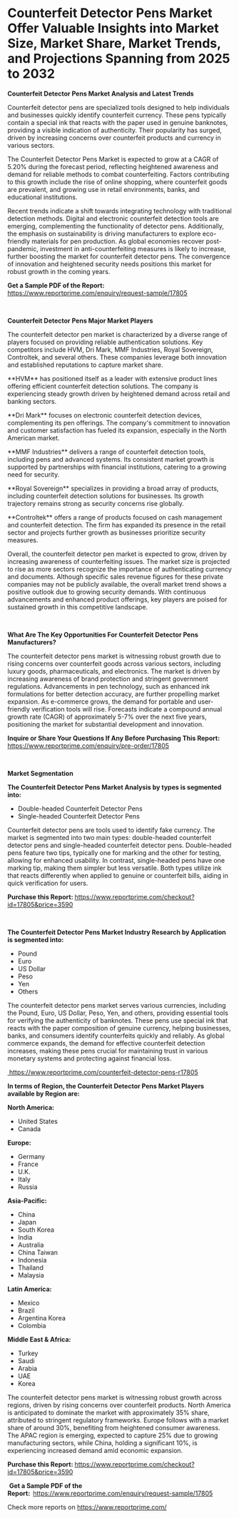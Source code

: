 <p><h1>Counterfeit Detector Pens Market Offer Valuable Insights into Market Size, Market Share, Market Trends, and Projections Spanning from 2025 to 2032</h1></p><p><strong>Counterfeit Detector Pens Market Analysis and Latest Trends</strong></p>
<p><p>Counterfeit detector pens are specialized tools designed to help individuals and businesses quickly identify counterfeit currency. These pens typically contain a special ink that reacts with the paper used in genuine banknotes, providing a visible indication of authenticity. Their popularity has surged, driven by increasing concerns over counterfeit products and currency in various sectors.</p><p>The Counterfeit Detector Pens Market is expected to grow at a CAGR of 5.20% during the forecast period, reflecting heightened awareness and demand for reliable methods to combat counterfeiting. Factors contributing to this growth include the rise of online shopping, where counterfeit goods are prevalent, and growing use in retail environments, banks, and educational institutions.</p><p>Recent trends indicate a shift towards integrating technology with traditional detection methods. Digital and electronic counterfeit detection tools are emerging, complementing the functionality of detector pens. Additionally, the emphasis on sustainability is driving manufacturers to explore eco-friendly materials for pen production. As global economies recover post-pandemic, investment in anti-counterfeiting measures is likely to increase, further boosting the market for counterfeit detector pens. The convergence of innovation and heightened security needs positions this market for robust growth in the coming years.</p></p>
<p><strong>Get a Sample PDF of the Report:&nbsp;</strong> <a href="https://www.reportprime.com/enquiry/request-sample/17805?utm_campaign=2724&utm_medium=2&utm_source=Github&utm_content=ia&utm_term=18032025&utm_id=counterfeit-detector-pens">https://www.reportprime.com/enquiry/request-sample/17805</a></p>
<p>&nbsp;</p>
<p><strong>Counterfeit Detector Pens Major Market Players</strong></p>
<p><p>The counterfeit detector pen market is characterized by a diverse range of players focused on providing reliable authentication solutions. Key competitors include HVM, Dri Mark, MMF Industries, Royal Sovereign, Controltek, and several others. These companies leverage both innovation and established reputations to capture market share.</p><p>**HVM** has positioned itself as a leader with extensive product lines offering efficient counterfeit detection solutions. The company is experiencing steady growth driven by heightened demand across retail and banking sectors. </p><p>**Dri Mark** focuses on electronic counterfeit detection devices, complementing its pen offerings. The company's commitment to innovation and customer satisfaction has fueled its expansion, especially in the North American market. </p><p>**MMF Industries** delivers a range of counterfeit detection tools, including pens and advanced systems. Its consistent market growth is supported by partnerships with financial institutions, catering to a growing need for security.</p><p>**Royal Sovereign** specializes in providing a broad array of products, including counterfeit detection solutions for businesses. Its growth trajectory remains strong as security concerns rise globally. </p><p>**Controltek** offers a range of products focused on cash management and counterfeit detection. The firm has expanded its presence in the retail sector and projects further growth as businesses prioritize security measures.</p><p>Overall, the counterfeit detector pen market is expected to grow, driven by increasing awareness of counterfeiting issues. The market size is projected to rise as more sectors recognize the importance of authenticating currency and documents. Although specific sales revenue figures for these private companies may not be publicly available, the overall market trend shows a positive outlook due to growing security demands. With continuous advancements and enhanced product offerings, key players are poised for sustained growth in this competitive landscape.</p></p>
<p>&nbsp;</p>
<p><strong>What Are The Key Opportunities For Counterfeit Detector Pens Manufacturers?</strong></p>
<p><p>The counterfeit detector pens market is witnessing robust growth due to rising concerns over counterfeit goods across various sectors, including luxury goods, pharmaceuticals, and electronics. The market is driven by increasing awareness of brand protection and stringent government regulations. Advancements in pen technology, such as enhanced ink formulations for better detection accuracy, are further propelling market expansion. As e-commerce grows, the demand for portable and user-friendly verification tools will rise. Forecasts indicate a compound annual growth rate (CAGR) of approximately 5-7% over the next five years, positioning the market for substantial development and innovation.</p></p>
<p><strong>Inquire or Share Your Questions If Any Before Purchasing This Report:</strong> <a href="https://www.reportprime.com/enquiry/pre-order/17805?utm_campaign=2724&utm_medium=2&utm_source=Github&utm_content=ia&utm_term=18032025&utm_id=counterfeit-detector-pens">https://www.reportprime.com/enquiry/pre-order/17805</a></p>
<p>&nbsp;</p>
<p><strong>Market Segmentation</strong></p>
<p><strong>The Counterfeit Detector Pens Market Analysis by types is segmented into:</strong></p>
<p><ul><li>Double-headed Counterfeit Detector Pens</li><li>Single-headed Counterfeit Detector Pens</li></ul></p>
<p><p>Counterfeit detector pens are tools used to identify fake currency. The market is segmented into two main types: double-headed counterfeit detector pens and single-headed counterfeit detector pens. Double-headed pens feature two tips, typically one for marking and the other for testing, allowing for enhanced usability. In contrast, single-headed pens have one marking tip, making them simpler but less versatile. Both types utilize ink that reacts differently when applied to genuine or counterfeit bills, aiding in quick verification for users.</p></p>
<p><strong>Purchase this Report:&nbsp;</strong><a href="https://www.reportprime.com/checkout?id=17805&price=3590&utm_campaign=2724&utm_medium=2&utm_source=Github&utm_content=ia&utm_term=18032025&utm_id=counterfeit-detector-pens">https://www.reportprime.com/checkout?id=17805&price=3590</a></p>
<p>&nbsp;</p>
<p><strong>The Counterfeit Detector Pens Market Industry Research by Application is segmented into:</strong></p>
<p><ul><li>Pound</li><li>Euro</li><li>US Dollar</li><li>Peso</li><li>Yen</li><li>Others</li></ul></p>
<p><p>The counterfeit detector pens market serves various currencies, including the Pound, Euro, US Dollar, Peso, Yen, and others, providing essential tools for verifying the authenticity of banknotes. These pens use special ink that reacts with the paper composition of genuine currency, helping businesses, banks, and consumers identify counterfeits quickly and reliably. As global commerce expands, the demand for effective counterfeit detection increases, making these pens crucial for maintaining trust in various monetary systems and protecting against financial loss.</p></p>
<p><a href="https://www.reportprime.com/counterfeit-detector-pens-r17805?utm_campaign=2724&utm_medium=2&utm_source=Github&utm_content=ia&utm_term=18032025&utm_id=counterfeit-detector-pens">&nbsp;https://www.reportprime.com/counterfeit-detector-pens-r17805</a></p>
<p><strong>In terms of Region, the Counterfeit Detector Pens Market Players available by Region are:</strong></p>
<p>
    <p> <strong> North America: </strong>
        <ul>
            <li>United States</li>
            <li>Canada</li>
        </ul>
        </p> 
    <p> <strong> Europe: </strong>
        <ul>
            <li>Germany</li>
            <li>France</li>
            <li>U.K.</li>
            <li>Italy</li>
            <li>Russia</li>
        </ul>
        </p> 
    <p> <strong> Asia-Pacific: </strong>
        <ul>
            <li>China</li>
            <li>Japan</li>
            <li>South Korea</li>
            <li>India</li>
            <li>Australia</li>
            <li>China Taiwan</li>
            <li>Indonesia</li>
            <li>Thailand</li>
            <li>Malaysia</li>
        </ul>
        </p> 
    <p> <strong> Latin America: </strong>
        <ul>
            <li>Mexico</li>
            <li>Brazil</li>
            <li>Argentina Korea</li>
            <li>Colombia</li>
        </ul>
        </p> 
    <p> <strong> Middle East & Africa: </strong>
        <ul>
            <li>Turkey</li>
            <li>Saudi</li>
            <li>Arabia</li>
            <li>UAE</li>
            <li>Korea</li>
        </ul>
    </p>
    </p>
<p><p>The counterfeit detector pens market is witnessing robust growth across regions, driven by rising concerns over counterfeit products. North America is anticipated to dominate the market with approximately 35% share, attributed to stringent regulatory frameworks. Europe follows with a market share of around 30%, benefiting from heightened consumer awareness. The APAC region is emerging, expected to capture 25% due to growing manufacturing sectors, while China, holding a significant 10%, is experiencing increased demand amid economic expansion.</p></p>
<p><strong>Purchase this Report: </strong><a href="https://www.reportprime.com/checkout?id=17805&price=3590&utm_campaign=2724&utm_medium=2&utm_source=Github&utm_content=ia&utm_term=18032025&utm_id=counterfeit-detector-pens">https://www.reportprime.com/checkout?id=17805&price=3590</a></p>
<p>&nbsp;<strong>Get a Sample PDF of the Report:&nbsp;&nbsp;</strong><a href="https://www.reportprime.com/enquiry/request-sample/17805?utm_campaign=2724&utm_medium=2&utm_source=Github&utm_content=ia&utm_term=18032025&utm_id=counterfeit-detector-pens">https://www.reportprime.com/enquiry/request-sample/17805</a></p>
<p><strong></strong></p>
<p>Check more reports on <a href="https://www.reportprime.com/?utm_campaign=2724&utm_medium=2&utm_source=Github&utm_content=ia&utm_term=18032025&utm_id=counterfeit-detector-pens">https://www.reportprime.com/</a></p>